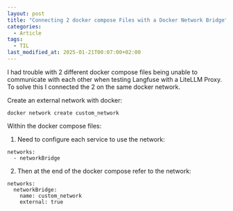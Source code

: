```yaml
---
layout: post
title: "Connecting 2 docker compose Files with a Docker Network Bridge"
categories:
  - Article
tags:
  - TIL
last_modified_at: 2025-01-21T00:07:00+02:00
---
```


I had trouble with 2 different docker compose files being unable to communicate with each other when testing Langfuse with a LiteLLM Proxy.
To solve this I connected the 2 on the same docker network.

Create an external network with docker:
```
docker network create custom_network
```

Within the docker compose files:

1. Need to configure each service to use the network:
```
networks:
  - networkBridge
```

2. Then at the end of the docker compose refer to the network:
```
networks:
  networkBridge:
    name: custom_network
    external: true
```